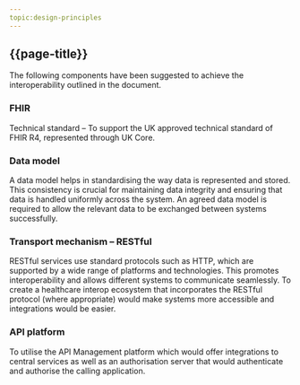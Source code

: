 ```yaml
---
topic:design-principles
---
```


## {{page-title}}

The following components have been suggested to achieve the interoperability outlined in the document.

### FHIR
Technical standard – To support the UK approved technical standard of FHIR R4, represented through UK Core.

### Data model
A data model helps in standardising the way data is represented and stored. This consistency is crucial for maintaining data integrity and ensuring that data is handled uniformly across the system. An agreed data model is required to allow the relevant data to be exchanged between systems successfully.

### Transport mechanism – RESTful
RESTful services use standard protocols such as HTTP, which are supported by a wide range of platforms and technologies. This promotes interoperability and allows different systems to communicate seamlessly. To create a healthcare interop ecosystem that incorporates the RESTful protocol (where appropriate) would make systems more accessible and integrations would be easier.

### API platform
To utilise the API Management platform which would offer integrations to central services as well as an authorisation server that would authenticate and authorise the calling application.
